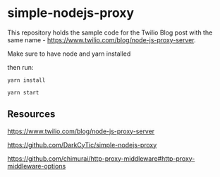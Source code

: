 # simple-nodejs-proxy
This repository holds the sample code for the Twilio Blog post with the same name - https://www.twilio.com/blog/node-js-proxy-server.

Make sure to have node and yarn installed

then run:

`yarn install`

`yarn start`

## Resources

https://www.twilio.com/blog/node-js-proxy-server

https://github.com/DarkCyTic/simple-nodejs-proxy

https://github.com/chimurai/http-proxy-middleware#http-proxy-middleware-options
